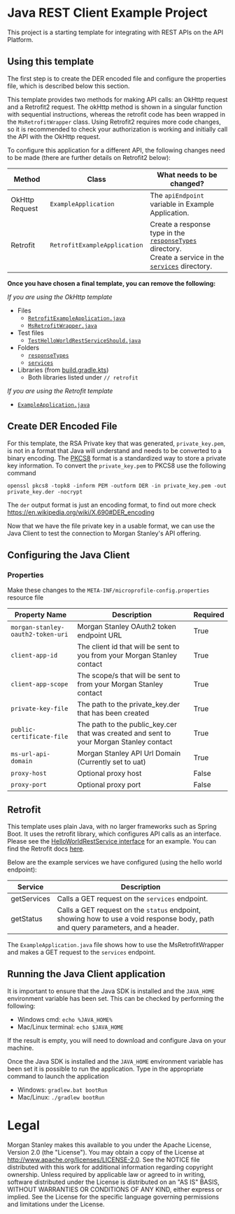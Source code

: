 # Java REST Client Example Project
This project is a starting template for integrating with REST APIs on the API Platform.

## Using this template
The first step is to create the DER encoded file and configure the properties file, which is described below this section.

This template provides two methods for making API calls: an OkHttp request and a Retrofit2 request. The okHttp method is shown in a singular function with sequential instructions, whereas the retrofit code has been wrapped in the `MsRetrofitWrapper` class.
Using Retrofit2 requires more code changes, so it is recommended to check your authorization is working and initially call the API with the OkHttp request.

To configure this application for a different API, the following changes need to be made (there are further details on Retrofit2 below):

| Method         | Class                        | What needs to be changed?                                                                                                                                                                                                                     |
|----------------|------------------------------|-----------------------------------------------------------------------------------------------------------------------------------------------------------------------------------------------------------------------------------------------|
| OkHttp Request | `ExampleApplication`         | The `apiEndpoint` variable in Example Application.                                                                                                                                                                                            |
| Retrofit       | `RetrofitExampleApplication` | Create a response type in the [`responseTypes`](./src/main/java/com/ms/infra/example/application/responseTypes/) directory. </br> Create a service in the [`services`](./src/main/java/com/ms/infra/example/application/services/) directory. |

**Once you have chosen a final template, you can remove the following:**

_If you are using the OkHttp template_
- Files
    - [`RetrofitExampleApplication.java`](./src/main/java/com/ms/infra/example/application/RetrofitExampleApplication.java)
    - [`MsRetrofitWrapper.java`](./src/main/java/com/ms/infra/example/application/morganStanleyServices/MsRetrofitWrapper.java)
- Test files
    - [`TestHelloWorldRestServiceShould.java`](src/test/java/com/ms/infra/example/application/TestHelloWorldRestServiceShould.java)
- Folders
    - [`responseTypes`](./src/main/java/com/ms/infra/example/application/responseTypes/)
    - [`services`](./src/main/java/com/ms/infra/example/application/services/)
- Libraries (from [build.gradle.kts](./build.gradle.kts))
    - Both libraries listed under `// retrofit`

_If you are using the Retrofit template_
- [`ExampleApplication.java`](./src/main/java/com/ms/infra/example/application/ExampleApplication.java)


## Create DER Encoded File
For this template, the RSA Private key that was generated, `private_key.pem`, is not in a format that Java will understand and needs to be converted to a binary encoding.
The [PKCS8](https://en.wikipedia.org/wiki/PKCS_8) format is a standardized way to store a private key information.
To convert the `private_key.pem` to PKCS8 use the following command

```shell
openssl pkcs8 -topk8 -inform PEM -outform DER -in private_key.pem -out private_key.der -nocrypt
```
The `der` output format is just an encoding format, to find out more check <https://en.wikipedia.org/wiki/X.690#DER_encoding>

Now that we have the file private key in a usable format, we can use the Java Client to test the connection to Morgan Stanley's API offering.

## Configuring the Java Client

### Properties
Make these changes to the `META-INF/microprofile-config.properties` resource file

| Property Name                     | Description                                                                             | Required |
|-----------------------------------|-----------------------------------------------------------------------------------------|----------|
| `morgan-stanley-oauth2-token-uri` | Morgan Stanley OAuth2 token endpoint URL                                                | True     |
| `client-app-id`                   | The client id that will be sent to you from your Morgan Stanley contact                 | True     |
| `client-app-scope`                | The scope/s that will be sent to from your Morgan Stanley contact                       | True     |
| `private-key-file`                | The path to the private_key.der that has been created                                   | True     |
| `public-certificate-file`         | The path to the public_key.cer that was created and sent to your Morgan Stanley contact | True     |
| `ms-url-api-domain`               | Morgan Stanley API Url Domain (Currently set to uat)                                    | True     |
| `proxy-host`                      | Optional proxy host                                                                     | False    |
| `proxy-port`                      | Optional proxy port                                                                     | False    |

## Retrofit
This template uses plain Java, with no larger frameworks such as Spring Boot. It uses the retrofit library, which configures API calls as an interface. Please see the [HelloWorldRestService interface](./src/main/java/com/ms/infra/example/application/servies/HelloWorldRestService.java) for an example. You can find the Retrofit docs [here](https://square.github.io/retrofit/).

Below are the example services we have configured (using the hello world endpoint):

| Service         | Description                                                                                                                     |
| --------------- |---------------------------------------------------------------------------------------------------------------------------------|
| getServices     | Calls a GET request on the `services` endpoint.                                                                                 |
| getStatus       | Calls a GET request on the `status` endpoint, showing how to use a void response body, path and query parameters, and a header. |

The `ExampleApplication.java` file shows how to use the MsRetrofitWrapper and makes a GET request to the `services` endpoint.

## Running the Java Client application
It is important to ensure that the Java SDK is installed and the `JAVA_HOME` environment variable has been set.
This can be checked by performing the following:

* Windows cmd: `echo %JAVA_HOME%`
* Mac/Linux terminal: `echo $JAVA_HOME`

If the result is empty, you will need to download and configure Java on your machine.

Once the Java SDK is installed and the `JAVA_HOME` environment variable has been set it is possible to run the application.
Type in the appropriate command to launch the application

* Windows: `gradlew.bat bootRun`
* Mac/Linux: `./gradlew bootRun`


# Legal

Morgan Stanley makes this available to you under the Apache License, Version 2.0 (the "License"). You may obtain a copy of the License at http://www.apache.org/licenses/LICENSE-2.0.
See the NOTICE file distributed with this work for additional information regarding copyright ownership.
Unless required by applicable law or agreed to in writing, software distributed under the License is distributed on an "AS IS" BASIS, WITHOUT WARRANTIES OR CONDITIONS OF ANY KIND, either express or implied.
See the License for the specific language governing permissions and limitations under the License.